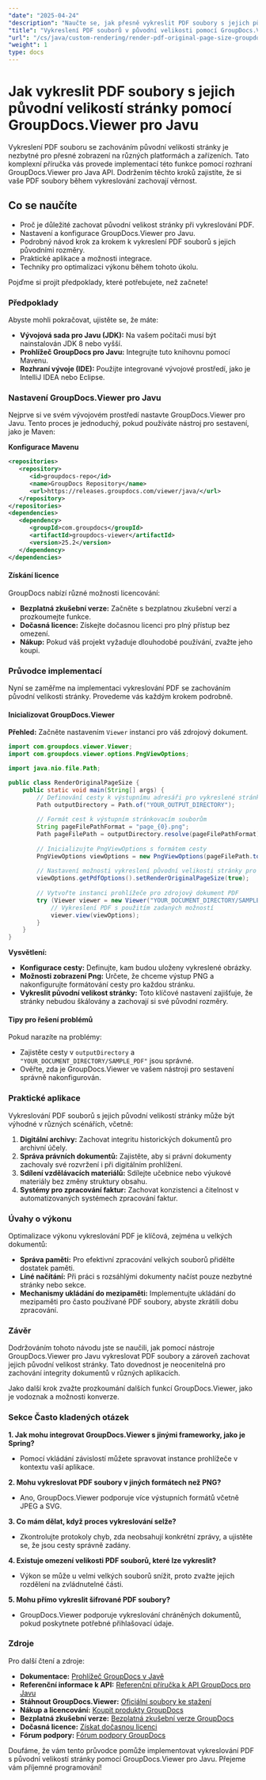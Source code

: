```yaml
---
"date": "2025-04-24"
"description": "Naučte se, jak přesně vykreslit PDF soubory s jejich původní velikostí stránky pomocí GroupDocs.Viewer pro Javu a zajistit tak integritu dokumentů napříč platformami."
"title": "Vykreslení PDF souborů v původní velikosti pomocí GroupDocs.Viewer pro Javu – Komplexní průvodce"
"url": "/cs/java/custom-rendering/render-pdf-original-page-size-groupdocs-viewer-java/"
"weight": 1
type: docs
---
```

# Jak vykreslit PDF soubory s jejich původní velikostí stránky pomocí GroupDocs.Viewer pro Javu

Vykreslení PDF souboru se zachováním původní velikosti stránky je nezbytné pro přesné zobrazení na různých platformách a zařízeních. Tato komplexní příručka vás provede implementací této funkce pomocí rozhraní GroupDocs.Viewer pro Java API. Dodržením těchto kroků zajistíte, že si vaše PDF soubory během vykreslování zachovají věrnost.

## Co se naučíte
- Proč je důležité zachovat původní velikost stránky při vykreslování PDF.
- Nastavení a konfigurace GroupDocs.Viewer pro Javu.
- Podrobný návod krok za krokem k vykreslení PDF souborů s jejich původními rozměry.
- Praktické aplikace a možnosti integrace.
- Techniky pro optimalizaci výkonu během tohoto úkolu.

Pojďme si projít předpoklady, které potřebujete, než začnete!

### Předpoklady
Abyste mohli pokračovat, ujistěte se, že máte:
- **Vývojová sada pro Javu (JDK):** Na vašem počítači musí být nainstalován JDK 8 nebo vyšší.
- **Prohlížeč GroupDocs pro Javu:** Integrujte tuto knihovnu pomocí Mavenu.
- **Rozhraní vývoje (IDE):** Použijte integrované vývojové prostředí, jako je IntelliJ IDEA nebo Eclipse.

### Nastavení GroupDocs.Viewer pro Javu

Nejprve si ve svém vývojovém prostředí nastavte GroupDocs.Viewer pro Javu. Tento proces je jednoduchý, pokud používáte nástroj pro sestavení, jako je Maven:

**Konfigurace Mavenu**
```xml
<repositories>
   <repository>
      <id>groupdocs-repo</id>
      <name>GroupDocs Repository</name>
      <url>https://releases.groupdocs.com/viewer/java/</url>
   </repository>
</repositories>
<dependencies>
   <dependency>
      <groupId>com.groupdocs</groupId>
      <artifactId>groupdocs-viewer</artifactId>
      <version>25.2</version>
   </dependency>
</dependencies>
```

#### Získání licence
GroupDocs nabízí různé možnosti licencování:
- **Bezplatná zkušební verze:** Začněte s bezplatnou zkušební verzí a prozkoumejte funkce.
- **Dočasná licence:** Získejte dočasnou licenci pro plný přístup bez omezení.
- **Nákup:** Pokud váš projekt vyžaduje dlouhodobé používání, zvažte jeho koupi.

### Průvodce implementací

Nyní se zaměřme na implementaci vykreslování PDF se zachováním původní velikosti stránky. Provedeme vás každým krokem podrobně.

#### Inicializovat GroupDocs.Viewer
**Přehled:**
Začněte nastavením `Viewer` instanci pro váš zdrojový dokument.

```java
import com.groupdocs.viewer.Viewer;
import com.groupdocs.viewer.options.PngViewOptions;

import java.nio.file.Path;

public class RenderOriginalPageSize {
    public static void main(String[] args) {
        // Definování cesty k výstupnímu adresáři pro vykreslené stránky
        Path outputDirectory = Path.of("YOUR_OUTPUT_DIRECTORY");
        
        // Formát cest k výstupním stránkovacím souborům
        String pageFilePathFormat = "page_{0}.png";
        Path pageFilePath = outputDirectory.resolve(pageFilePathFormat);
        
        // Inicializujte PngViewOptions s formátem cesty
        PngViewOptions viewOptions = new PngViewOptions(pageFilePath.toString());
        
        // Nastavení možnosti vykreslení původní velikosti stránky pro dokumenty PDF
        viewOptions.getPdfOptions().setRenderOriginalPageSize(true);
        
        // Vytvořte instanci prohlížeče pro zdrojový dokument PDF
        try (Viewer viewer = new Viewer("YOUR_DOCUMENT_DIRECTORY/SAMPLE_PDF")) {
            // Vykreslení PDF s použitím zadaných možností
            viewer.view(viewOptions);
        }
    }
}
```

**Vysvětlení:**
- **Konfigurace cesty:** Definujte, kam budou uloženy vykreslené obrázky.
- **Možnosti zobrazení Png:** Určete, že chceme výstup PNG a nakonfigurujte formátování cesty pro každou stránku.
- **Vykreslit původní velikost stránky:** Toto klíčové nastavení zajišťuje, že stránky nebudou škálovány a zachovají si své původní rozměry.

#### Tipy pro řešení problémů
Pokud narazíte na problémy:
- Zajistěte cesty v `outputDirectory` a `"YOUR_DOCUMENT_DIRECTORY/SAMPLE_PDF"` jsou správné.
- Ověřte, zda je GroupDocs.Viewer ve vašem nástroji pro sestavení správně nakonfigurován.

### Praktické aplikace
Vykreslování PDF souborů s jejich původní velikostí stránky může být výhodné v různých scénářích, včetně:
1. **Digitální archivy:** Zachovat integritu historických dokumentů pro archivní účely.
2. **Správa právních dokumentů:** Zajistěte, aby si právní dokumenty zachovaly své rozvržení i při digitálním prohlížení.
3. **Sdílení vzdělávacích materiálů:** Sdílejte učebnice nebo výukové materiály bez změny struktury obsahu.
4. **Systémy pro zpracování faktur:** Zachovat konzistenci a čitelnost v automatizovaných systémech zpracování faktur.

### Úvahy o výkonu
Optimalizace výkonu vykreslování PDF je klíčová, zejména u velkých dokumentů:
- **Správa paměti:** Pro efektivní zpracování velkých souborů přidělte dostatek paměti.
- **Líné načítání:** Při práci s rozsáhlými dokumenty načíst pouze nezbytné stránky nebo sekce.
- **Mechanismy ukládání do mezipaměti:** Implementujte ukládání do mezipaměti pro často používané PDF soubory, abyste zkrátili dobu zpracování.

### Závěr
Dodržováním tohoto návodu jste se naučili, jak pomocí nástroje GroupDocs.Viewer pro Javu vykreslovat PDF soubory a zároveň zachovat jejich původní velikost stránky. Tato dovednost je neocenitelná pro zachování integrity dokumentů v různých aplikacích.

Jako další krok zvažte prozkoumání dalších funkcí GroupDocs.Viewer, jako je vodoznak a možnosti konverze.

### Sekce Často kladených otázek
**1. Jak mohu integrovat GroupDocs.Viewer s jinými frameworky, jako je Spring?**
   - Pomocí vkládání závislostí můžete spravovat instance prohlížeče v kontextu vaší aplikace.

**2. Mohu vykreslovat PDF soubory v jiných formátech než PNG?**
   - Ano, GroupDocs.Viewer podporuje více výstupních formátů včetně JPEG a SVG.

**3. Co mám dělat, když proces vykreslování selže?**
   - Zkontrolujte protokoly chyb, zda neobsahují konkrétní zprávy, a ujistěte se, že jsou cesty správně zadány.

**4. Existuje omezení velikosti PDF souborů, které lze vykreslit?**
   - Výkon se může u velmi velkých souborů snížit, proto zvažte jejich rozdělení na zvládnutelné části.

**5. Mohu přímo vykreslit šifrované PDF soubory?**
   - GroupDocs.Viewer podporuje vykreslování chráněných dokumentů, pokud poskytnete potřebné přihlašovací údaje.

### Zdroje
Pro další čtení a zdroje:
- **Dokumentace:** [Prohlížeč GroupDocs v Javě](https://docs.groupdocs.com/viewer/java/)
- **Referenční informace k API:** [Referenční příručka k API GroupDocs pro Javu](https://reference.groupdocs.com/viewer/java/)
- **Stáhnout GroupDocs.Viewer:** [Oficiální soubory ke stažení](https://releases.groupdocs.com/viewer/java/)
- **Nákup a licencování:** [Koupit produkty GroupDocs](https://purchase.groupdocs.com/buy)
- **Bezplatná zkušební verze:** [Bezplatná zkušební verze GroupDocs](https://releases.groupdocs.com/viewer/java/)
- **Dočasná licence:** [Získat dočasnou licenci](https://purchase.groupdocs.com/temporary-license/)
- **Fórum podpory:** [Fórum podpory GroupDocs](https://forum.groupdocs.com/c/viewer/9)

Doufáme, že vám tento průvodce pomůže implementovat vykreslování PDF s původní velikostí stránky pomocí GroupDocs.Viewer pro Javu. Přejeme vám příjemné programování!